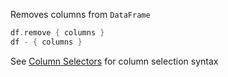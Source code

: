 [//]: # (title: remove)

Removes columns from `DataFrame`
```kotlin
df.remove { columns }
df - { columns }
```
See [Column Selectors](ColumnSelectors.md) for column selection syntax
